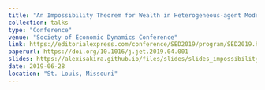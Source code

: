 ```yaml
---
title: "An Impossibility Theorem for Wealth in Heterogeneous-agent Models with Limited Heterogeneity"
collection: talks
type: "Conference"
venue: "Society of Economic Dynamics Conference"
link: https://editorialexpress.com/conference/SED2019/program/SED2019.html
paperurl: https://doi.org/10.1016/j.jet.2019.04.001
slides: https://alexisakira.github.io/files/slides/slides_impossibility.pdf
date: 2019-06-28
location: "St. Louis, Missouri"
---
```

